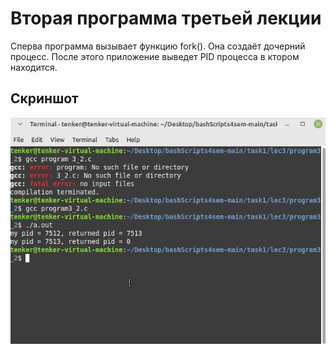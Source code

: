 # Вторая программа третьей лекции
Сперва программа вызывает функцию fork(). Она создаёт дочерний процесс. После этого приложение выведет PID процесса в ктором находится.
## Скриншот
<img src="https://github.com/tenker01/OS_4/blob/main/Screenshots/3.jpg">
